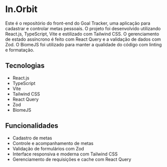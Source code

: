 # In.Orbit
Este é o repositório do front-end do Goal Tracker, uma aplicação para cadastrar e controlar metas pessoais. O projeto foi desenvolvido utilizando React.js, TypeScript, Vite e estilizado com Tailwind CSS. 
O gerenciamento de estado assíncrono é feito com React Query e a validação de dados com Zod. O BiomeJS foi utilizado para manter a qualidade do código com linting e formatação.

## Tecnologias
- React.js
- TypeScript
- Vite
- Tailwind CSS
- React Query
- Zod
- BiomeJS

## Funcionalidades
- Cadastro de metas
- Controle e acompanhamento de metas
- Validação de formulários com Zod
- Interface responsiva e moderna com Tailwind CSS
- Gerenciamento de requisições e cache com React Query

